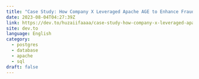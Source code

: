 ```yaml
---
title: "Case Study: How Company X Leveraged Apache AGE to Enhance Fraud Detection"
date: 2023-08-04T04:27:39Z
link: https://dev.to/huzaiifaaaa/case-study-how-company-x-leveraged-apache-age-to-enhance-fraud-detection-193k?utm_medium=RSS&utm_source=news.12bit.vn
site: dev.to
language: English
category:
  - postgres
  - database
  - apache
  - sql
draft: false
---
```

